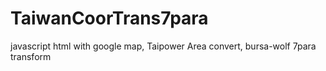 # TaiwanCoorTrans7para
javascript html with google map, Taipower Area convert, bursa-wolf 7para transform
